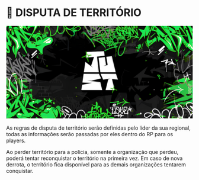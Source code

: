# 🚧 DISPUTA DE TERRITÓRIO

![](../.gitbook/assets/bannerjust.png)

As regras de disputa de território serão definidas pelo líder da sua regional, todas as informações serão passadas por eles dentro do RP para os players.

Ao perder território para a polícia, somente a organização que perdeu, poderá tentar reconquistar o território na primeira vez. Em caso de nova derrota, o território fica disponível para as demais organizações tentarem conquistar.
